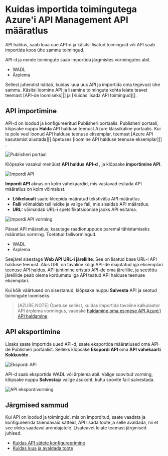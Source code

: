 <properties 
    pageTitle="Juhtimise API võti mõisted" 
    description="Lisateavet API-d, toodete, rollid, rühmad ja muude halduse API võti mõisted." 
    services="api-management" 
    documentationCenter="" 
    authors="steved0x" 
    manager="erikre" 
    editor=""/>

<tags 
    ms.service="api-management" 
    ms.workload="mobile" 
    ms.tgt_pltfrm="na" 
    ms.devlang="na" 
    ms.topic="article" 
    ms.date="10/25/2016" 
    ms.author="sdanie"/>

# <a name="how-to-import-the-definition-of-an-api-with-operations-in-azure-api-management"></a>Kuidas importida toimingutega Azure'i API Management API määratlus

API haldus, saab luua uue API-d ja käsitsi lisatud toiminguid või API saab importida koos ühe sammu toimingud.

API-d ja nende toimingute saab importida järgmistes vormingutes abil.

-   WADL
-   Ärplema

Sellest juhendist näitab, kuidas luua uus API ja importida oma tegevust ühe sammu. Käsitsi loomine API ja lisamine toimingute kohta leiate teavet teemast [API-de loomiseks][] ja [Kuidas lisada API toimingud][].

## <a name="import-api"> </a>API importimine

API-d on loodud ja konfigureeritud Publisheri portaalis. Publisheri portaali, klõpsake nuppu **Halda** API halduse teenust Azure klassikaline portaalis. Kui te pole veel loonud API halduse teenuse eksemplar, teemast [Azure API kasutamist alustada][] õpetuses [loomine API halduse teenuse eksemplar][] .

![Publisheri portaal][api-management-management-console]

Klõpsake vasakul menüüst **API haldus** **API-d** , ja klõpsake **importimine API**.

![Impordi API][api-management-import-apis]

**Impordi API** aknas on kolm vahekaardid, mis vastavad esitada API määratlus on kolm võimalust.

-   **Lõikelaualt** saate kleepida määratud tekstivälja API määratlus.
-   **Faili** võimaldab teil leidke ja valige fail, mis sisaldab API määratlus.
-   **URL:** võimaldab URL-i spetsifikatsioonide jaoks API esitama.

![Impordi API vorming][api-management-import-api-clipboard]

Pärast API määratlus, kasutage raadionuppude paremal tähistamiseks määratlus vorming. Toetatud failivormingud.

-   WADL
-   Ärplema

Seejärel sisestage **Web API URL-i järelliite**. See on lisatud base URL-i API halduse teenust. Alus URL on tavaline kõigi API-de majutatud iga eksemplari teenuse API haldus. API juhtimine eristab API-de oma järelliite, ja seetõttu järelliide peab olema kordumatu iga API teatud API halduse teenuse eksemplari.

Kui kõik väärtused on sisestanud, klõpsake nuppu **Salvesta** API ja seotud toimingute loomiseks. 

>[AZURE.NOTE] Õpetuse sellest, kuidas importida tavaline kalkulaator API ärplema vormingus, vaadake [haldamine oma esimese API Azure'i API haldamine](api-management-get-started.md).

## <a name="export-api"></a> API eksportimine

Lisaks saate importida uued API-d, saate eksportida määratlused oma API-de Publisheri portaalist. Selleks klõpsake **Ekspordi API** oma **API** **vahekaarti Kokkuvõte** .

![Ekspordi API][api-management-export-api]

API-d saab eksportida WADL või ärplema abil. Valige soovitud vorming, klõpsake nuppu **Salvesta**ja valige asukoht, kuhu soovite faili salvestada.

![API ekspordivorming][api-management-export-api-format]

## <a name="next-steps"> </a>Järgmised sammud

Kui API on loodud ja toiminguid, mis on imporditud, saate vaadata ja konfigureerida täiendavaid sätteid, API lisada toote ja selle avaldada, nii et see oleks saadaval arendajatele. Lisateavet leiate teemast järgmised juhised.

-   [Kuidas API sätete konfigureerimine][]
-   [Kuidas luua ja avaldada toote][]




[api-management-management-console]: ./media/api-management-howto-import-api/api-management-management-console.png
[api-management-import-apis]: ./media/api-management-howto-import-api/api-management-api-import-apis.png
[api-management-import-api-clipboard]: ./media/api-management-howto-import-api/api-management-import-api-wizard.png
[api-management-export-api]: ./media/api-management-howto-import-api/api-management-export-api.png
[api-management-export-api-format]: ./media/api-management-howto-import-api/api-management-export-api-format.png

[Import an API]: #import-api
[Export an API]: #export-api
[Configure API settings]: #configure-api-settings
[Next steps]: #next-steps

[Azure'i API kasutamist alustada]: api-management-get-started.md
[API halduse teenuse eksemplari loomine]: api-management-get-started.md#create-service-instance

[Kuidas lisada toimingute API]: api-management-howto-add-operations.md
[Kuidas luua ja avaldada toote]: api-management-howto-add-products.md
[Kuidas luua API-d]: api-management-howto-create-apis.md
[Kuidas API sätete konfigureerimine]: api-management-howto-create-apis.md#configure-api-settings
